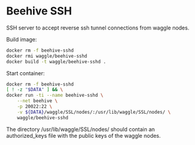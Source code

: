 

# Beehive SSH

SSH server to accept reverse ssh tunnel connections from waggle nodes.

Build image:
```bash
docker rm -f beehive-sshd
docker rmi waggle/beehive-sshd
docker build -t waggle/beehive-sshd .
```

Start container:
```bash
docker rm -f beehive-sshd
[ ! -z "$DATA" ] && \
docker run -ti --name beehive-sshd \
    --net beehive \
    -p 20022:22 \
    -v ${DATA}/waggle/SSL/nodes/:/usr/lib/waggle/SSL/nodes/ \
    waggle/beehive-sshd
```

The directory /usr/lib/waggle/SSL/nodes/ should contain an authorized_keys file with the public keys of the waggle nodes.
